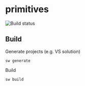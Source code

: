 # primitives

![Build status](https://github.com/egorpugin/primitives/workflows/sw/badge.svg)

<!--[![Build Status](https://travis-ci.org/egorpugin/primitives.svg?branch=master)](https://travis-ci.org/egorpugin/primitives)
[![Build status](https://ci.appveyor.com/api/projects/status/bfp1g2moh7g2fo4y/branch/master?svg=true)](https://ci.appveyor.com/project/egorpugin/primitives/branch/master)-->

## Build

Generate projects (e.g. VS solution)

```
sw generate
```

Build

```
sw build
```

